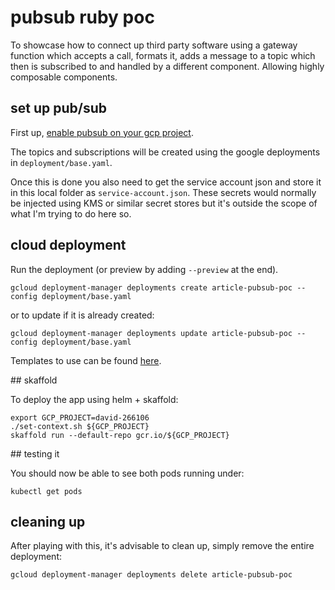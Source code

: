 # pubsub ruby poc

To showcase how to connect up third party software using a gateway function which accepts a call, formats it, adds a message to a topic which then is subscribed to and handled by a different component. Allowing highly composable components.

## set up pub/sub

First up, [enable pubsub on your gcp project](https://cloud.google.com/pubsub/docs/quickstart-client-libraries#pubsub-client-libraries-ruby).

The topics and subscriptions will be created using the google deployments in `deployment/base.yaml`.

Once this is done you also need to get the service account json and store it in this local folder as `service-account.json`. These secrets would normally be injected using KMS or similar secret stores but it's outside the scope of what I'm trying to do here so.

## cloud deployment

Run the deployment (or preview by adding `--preview` at the end).

```shell script
gcloud deployment-manager deployments create article-pubsub-poc --config deployment/base.yaml
```

or to update if it is already created:

```shell script
gcloud deployment-manager deployments update article-pubsub-poc --config deployment/base.yaml
```

Templates to use can be found [here](https://cloud.google.com/deployment-manager/docs/reference/cloud-foundation-toolkit).


## skaffold

To deploy the app using helm + skaffold:

```shell script
export GCP_PROJECT=david-266106
./set-context.sh ${GCP_PROJECT}
skaffold run --default-repo gcr.io/${GCP_PROJECT}
```

## testing it

You should now be able to see both pods running under:
```shell script
kubectl get pods
```

## cleaning up

After playing with this, it's advisable to clean up, simply remove the entire deployment:

```shell script
gcloud deployment-manager deployments delete article-pubsub-poc
```
